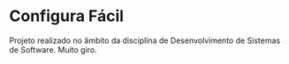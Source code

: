 # Configura Fácil
Projeto realizado no âmbito da disciplina de Desenvolvimento de Sistemas de Software. Muito giro.
